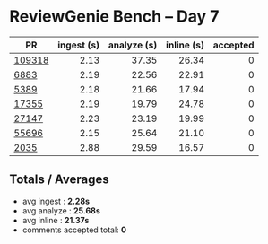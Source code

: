 # ReviewGenie Bench – Day 7

| PR | ingest (s) | analyze (s) | inline (s) | accepted |
|----|-----------:|------------:|-----------:|---------:|
| [109318](https://github.com/python/cpython/pull/109318) | 2.13 | 37.35 | 26.34 | 0 |
| [6883](https://github.com/psf/requests/pull/6883) | 2.19 | 22.56 | 22.91 | 0 |
| [5389](https://github.com/pallets/flask/pull/5389) | 2.18 | 21.66 | 17.94 | 0 |
| [17355](https://github.com/django/django/pull/17355) | 2.19 | 19.79 | 24.78 | 0 |
| [27147](https://github.com/numpy/numpy/pull/27147) | 2.23 | 23.19 | 19.99 | 0 |
| [55696](https://github.com/pandas-dev/pandas/pull/55696) | 2.15 | 25.64 | 21.10 | 0 |
| [2035](https://github.com/encode/starlette/pull/2035) | 2.88 | 29.59 | 16.57 | 0 |

## Totals / Averages
* avg ingest   : **2.28s**
* avg analyze  : **25.68s**
* avg inline   : **21.37s**
* comments accepted total: **0**